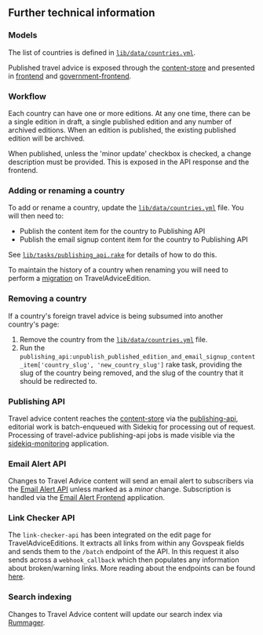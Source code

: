 ## Further technical information

### Models

The list of countries is defined in [`lib/data/countries.yml`](../lib/data/countries.yml).

Published travel advice is exposed through the [content-store](https://github.com/alphagov/content-store) and presented in [frontend](https://github.com/alphagov/frontend) and [government-frontend](https://github.com/alphagov/government-frontend).

### Workflow

Each country can have one or more editions. At any one time, there can be a single edition in draft, a single published edition and any number of archived editions. When an edition is published, the existing published edition will be archived.

When published, unless the 'minor update' checkbox is checked, a change description must be provided. This is exposed in the API response and the frontend.

### Adding or renaming a country

To add or rename a country, update the [`lib/data/countries.yml`](../lib/data/countries.yml) file. You will then need to:

- Publish the content item for the country to Publishing API
- Publish the email signup content item for the country to Publishing API

See [`lib/tasks/publishing_api.rake`](../lib/tasks/publishing_api.rake) for details of how to do this.

To maintain the history of a country when renaming you will need to perform a [migration](../db/migrate/20160916161059_rename_democratic_republic_of_congo.rb) on TravelAdviceEdition.

### Removing a country

If a country's foreign travel advice is being subsumed into another country's page:

1. Remove the country from the [`lib/data/countries.yml`](../lib/data/countries.yml) file.
2. Run the `publishing_api:unpublish_published_edition_and_email_signup_content_item['country_slug', 'new_country_slug']` rake task, providing the slug of the country being removed, and the slug of the country that it should be redirected to.

### Publishing API

Travel advice content reaches the [content-store](https://github.com/alphagov/content-store) via the [publishing-api](https://github.com/alphagov/publishing-api), editorial work is batch-enqueued with Sidekiq for processing out of request.
Processing of travel-advice publishing-api jobs is made visible via the [sidekiq-monitoring](https://github.com/alphagov/sidekiq-monitoring) application.

### Email Alert API

Changes to Travel Advice content will send an email alert to subscribers via the [Email Alert API](https://github.com/alphagov/email-alert-api) unless marked as a _minor_ change. Subscription is handled via the [Email Alert Frontend](https://github.com/alphagov/email-alert-frontend) application.

### Link Checker API

The `link-checker-api` has been integrated on the edit page for TravelAdviceEditions. It extracts all links from within any Govspeak fields and sends them to the `/batch` endpoint of the API. In this request it also sends across a `webhook_callback` which then populates any information about broken/warning links. More reading about the endpoints can be found [here](https://docs.publishing.service.gov.uk/apis/link-checker-api.html).

### Search indexing

Changes to Travel Advice content will update our search index via [Rummager](https://github.com/alphagov/rummager).
